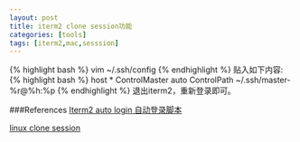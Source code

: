 ```yaml
---
layout: post
title: iterm2 clone session功能
categories: [tools]
tags: [iterm2,mac,sesssion]
---
```


{% highlight bash %}
vim ~/.ssh/config
{% endhighlight %}
贴入如下内容:
{% highlight bash %}
host *
ControlMaster auto
ControlPath ~/.ssh/master-%r@%h:%p
{% endhighlight %}
退出iterm2，重新登录即可。






###References
[Iterm2 auto login 自动登录脚本](http://www.dbathink.com/2012/10/iterm2-auto-automatic-login-log-on-script/)

[linux clone session](http://laughingchs.iteye.com/blog/1317703)

